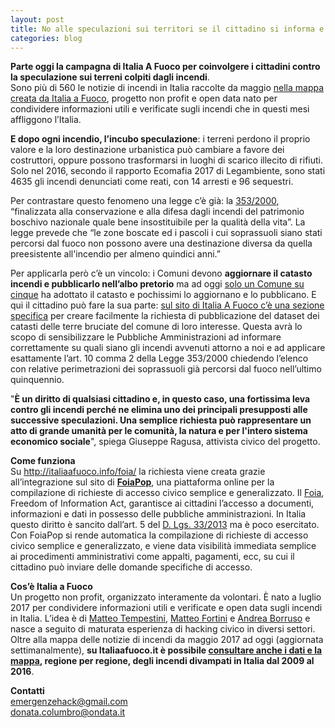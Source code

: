 ```yaml
---
layout: post
title: No alle speculazioni sui territori se il cittadino si informa e partecipa
categories: blog
---
```



**Parte oggi la campagna di Italia A Fuoco per coinvolgere i cittadini contro la speculazione sui terreni colpiti dagli incendi**.<br>
Sono più di 560 le notizie di incendi in Italia raccolte da maggio <a target="_blank" href="http://italiaafuoco.info/2017-07-18-new-mappa-notizie/">nella mappa creata da Italia a Fuoco</a>, progetto non profit e open data nato per condividere informazioni utili e verificate sugli incendi che in questi mesi affliggono l’Italia.

**E dopo ogni incendio, l’incubo speculazione**: i terreni perdono il proprio valore e la loro destinazione urbanistica può cambiare a favore dei costruttori, oppure possono trasformarsi in luoghi di scarico illecito di rifiuti. Solo nel 2016, secondo il rapporto Ecomafia 2017 di Legambiente, sono stati 4635 gli incendi denunciati come reati, con 14 arresti e 96 sequestri.

Per contrastare questo fenomeno una legge c’è già: la <a target="_blank" href="http://www.normattiva.it/uri-res/N2Ls?urn:nir:stato:legge:2000-11-21;353!vig=">353/2000</a>, “finalizzata alla conservazione e alla difesa dagli incendi del patrimonio boschivo nazionale quale bene insostituibile per la qualità della vita”. La legge prevede che “le zone boscate ed i pascoli i cui soprassuoli siano stati percorsi dal fuoco non possono avere una destinazione diversa da quella preesistente all'incendio per almeno quindici anni.”

Per applicarla però c’è un vincolo: i Comuni devono **aggiornare il catasto incendi e pubblicarlo nell’albo pretorio** ma ad oggi [solo un Comune su cinque](https://www.avvenire.it/attualita/pagine/un-comune-su-5-senza-il-catasto) ha adottato il catasto e pochissimi lo aggiornano e lo pubblicano. E qui il cittadino può fare la sua parte: <a target="_blank" href="http://italiaafuoco.info/foia/">sul sito di Italia A Fuoco c’è una sezione specifica</a> per creare facilmente la richiesta di pubblicazione del dataset dei catasti delle terre bruciate del comune di loro interesse. Questa avrà lo scopo di sensibilizzare le Pubbliche Amministrazioni ad informare correttamente su quali siano gli incendi avvenuti attorno a noi e ad applicare esattamente l’art. 10 comma 2 della Legge 353/2000 chiedendo l’elenco con relative perimetrazioni dei soprassuoli già percorsi dal fuoco nell’ultimo quinquennio.

"**È un diritto di qualsiasi cittadino e, in questo caso, una fortissima leva contro gli incendi perché ne elimina uno dei principali presupposti alle successive speculazioni. Una semplice richiesta può rappresentare un atto di grande umanità per le comunità, la natura e per l'intero sistema economico sociale**", spiega Giuseppe Ragusa, attivista civico del progetto.

**Come funziona**<br>
Su <a target="_blank" href="http://italiaafuoco.info/foia/">http://italiaafuoco.info/foia/</a> la richiesta viene creata grazie all’integrazione sul sito di <a target="_blank" href="http://www.foiapop.it/">**FoiaPop**</a>, una piattaforma online per la compilazione di richieste di accesso civico semplice e generalizzato. Il <a target="_blank" href="http://www.funzionepubblica.gov.it/articolo/dipartimento/01-06-2017/circolare-n-2-2017-attuazione-delle-norme-sull%E2%80%99accesso-civico">Foia</a>, Freedom of Information Act, garantisce ai cittadini l’accesso a documenti, informazioni e dati in possesso delle pubbliche amministrazioni. In Italia questo diritto è sancito dall’art. 5 del <a target="_blank" href="http://www.normattiva.it/uri-res/N2Ls?urn:nir:stato:decreto.legislativo:2013-03-14;33!vig=">D. Lgs. 33/2013</a> ma è poco esercitato. Con FoiaPop si rende automatica la compilazione di richieste di accesso civico semplice e generalizzato, e viene data visibilità immediata semplice ai procedimenti amministrativi come appalti, pagamenti, ecc, su cui il cittadino può inviare delle domande specifiche di accesso.

**Cos’è Italia a Fuoco**<br>
Un progetto non profit, organizzato interamente da volontari. È nato a luglio 2017 per condividere informazioni utili e verificate e open data sugli incendi in Italia. L’idea è di <a target="_blank" href="https://twitter.com/il_tempe">Matteo Tempestini</a>, <a target="_blank" href="https://twitter.com/matt_fortini">Matteo Fortini</a> e <a target="_blank" href="https://twitter.com/aborruso">Andrea Borruso</a> e nasce a seguito di maturata esperienza di hacking civico in diversi settori. Oltre alla mappa delle notizie di incendi da maggio 2017 ad oggi (aggiornata settimanalmente), **su Italiaafuoco.it è possibile <a target="_blank" href="http://siciliahub.github.io/mappe/datiallefiamme/index.html#6/41.681/12.239">consultare anche i dati e la mappa</a>, regione per regione, degli incendi divampati in Italia dal 2009 al 2016**.

**Contatti**<br>
[emergenzehack@gmail.com](mailto:emergenzehack@gmail.com)<br>
[donata.columbro@ondata.it](mailto:donata.columbro@ondata.it)
